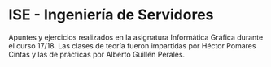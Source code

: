 # ISE - Ingeniería de Servidores

Apuntes y ejercicios realizados en la asignatura Informática Gráfica durante el curso 17/18. Las clases de teoría fueron impartidas por Héctor Pomares Cintas y las de prácticas por Alberto Guillén Perales.
